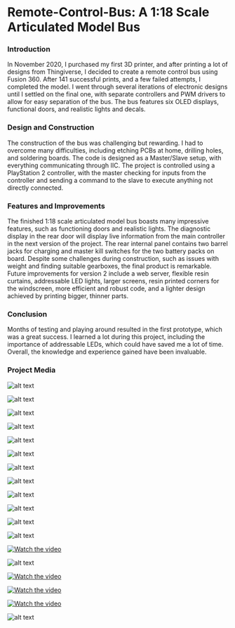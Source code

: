 # Remote-Control-Bus: A 1:18 Scale Articulated Model Bus

### Introduction
In November 2020, I purchased my first 3D printer, and after printing a lot of designs from Thingiverse, I decided to create a remote control bus using Fusion 360. After 141 successful prints, and a few failed attempts, I completed the model. I went through several iterations of electronic designs until I settled on the final one, with separate controllers and PWM drivers to allow for easy separation of the bus. The bus features six OLED displays, functional doors, and realistic lights and decals.

### Design and Construction
The construction of the bus was challenging but rewarding. I had to overcome many difficulties, including etching PCBs at home, drilling holes, and soldering boards. The code is designed as a Master/Slave setup, with everything communicating through IIC. The project is controlled using a PlayStation 2 controller, with the master checking for inputs from the controller and sending a command to the slave to execute anything not directly connected.

### Features and Improvements
The finished 1:18 scale articulated model bus boasts many impressive features, such as functioning doors and realistic lights. The diagnostic display in the rear door will display live information from the main controller in the next version of the project. The rear internal panel contains two barrel jacks for charging and master kill switches for the two battery packs on board. Despite some challenges during construction, such as issues with weight and finding suitable gearboxes, the final product is remarkable. Future improvements for version 2 include a web server, flexible resin curtains, addressable LED lights, larger screens, resin printed corners for the windscreen, more efficient and robust code, and a lighter design achieved by printing bigger, thinner parts.

### Conclusion
Months of testing and playing around resulted in the first prototype, which was a great success. I learned a lot during this project, including the importance of addressable LEDs, which could have saved me a lot of time. Overall, the knowledge and experience gained have been invaluable.

### Project Media

![alt text](https://github.com/matthewjpicone/Remote-Control-Bus/blob/main/RENDERED%20PHOTOS/Volvo_B12B_Volgren_BLEA_EEV_2009_V23_2021-Dec-11_11-58-15AM-000_CustomizedView34863880336_png.png?raw=true)

![alt text](https://github.com/matthewjpicone/Remote-Control-Bus/blob/main/RENDERED%20PHOTOS/Volvo_B12B_Volgren_BLEA_EEV_2009_V23_2021-Dec-11_11-51-50AM-000_CustomizedView7718614231.png?raw=true)

![alt text](https://github.com/matthewjpicone/Remote-Control-Bus/blob/main/RENDERED%20PHOTOS/Volvo_B12B_Volgren_BLEA_EEV_2009_V23_2021-Dec-11_11-46-42AM-000_CustomizedView1347082340.png?raw=true)

![alt text](https://github.com/matthewjpicone/Remote-Control-Bus/blob/main/Drawing%20-%20RC%20Volvo%20B12B%20Volgren%20BLEA%20EEV%20v2.png?raw=true)

![alt text](https://github.com/matthewjpicone/Remote-Control-Bus/blob/main/PROJECT%20PROGRESS%20IMAGES/Printed%20Parts.jpeg?raw=true)

![alt text](https://github.com/matthewjpicone/Remote-Control-Bus/blob/main/RC%202009%20Volvo%20B12B%20Current_schem.png?raw=true)

![alt text](https://github.com/matthewjpicone/Remote-Control-Bus/blob/main/PCB%20Design/RC%202009%20Volvo%20B12B_pcb%20LCTR.jpg?raw=true)


![alt text](https://github.com/matthewjpicone/Remote-Control-Bus/blob/main/PCB%20Design/RC%202009%20Volvo%20B12B_pcb%20LCFE.jpg?raw=true)


![alt text](https://github.com/matthewjpicone/Remote-Control-Bus/blob/main/PCB%20Design/RC%202009%20Volvo%20B12B_pcb%20DESC.jpg?raw=true)

![alt text](https://github.com/matthewjpicone/Remote-Control-Bus/blob/main/PROJECT%20PROGRESS%20IMAGES/PCB-%20Etched.png?raw=true)


![alt text](https://github.com/matthewjpicone/Remote-Control-Bus/blob/main/PROJECT%20PROGRESS%20IMAGES/PCB-%20Complete.png?raw=true)

![alt text](https://github.com/matthewjpicone/Remote-Control-Bus/blob/main/PROJECT%20PROGRESS%20IMAGES/Lights%20going%20in.jpeg?raw=true)

[![Watch the video](https://img.youtube.com/vi/FKAv8QJCuBY/hqdefault.jpg)](https://youtu.be/FKAv8QJCuBY)

![alt text](https://github.com/matthewjpicone/Remote-Control-Bus/blob/main/PROJECT%20PROGRESS%20IMAGES/Desto%20Fixed.jpeg?raw=true)

[![Watch the video](https://img.youtube.com/vi/ezMInmQuV0o/hqdefault.jpg)](https://youtu.be/ezMInmQuV0o)

[![Watch the video](https://img.youtube.com/vi/OTbiOpmcDCU/hqdefault.jpg)](https://youtu.be/OTbiOpmcDCU)

[![Watch the video](https://img.youtube.com/vi/yMuCuTXPN7s/hqdefault.jpg)](https://youtu.be/yMuCuTXPN7s)

![alt text](https://github.com/matthewjpicone/Remote-Control-Bus/blob/main/PROJECT%20PROGRESS%20IMAGES/Complete%20Bus.jpeg?raw=true)

